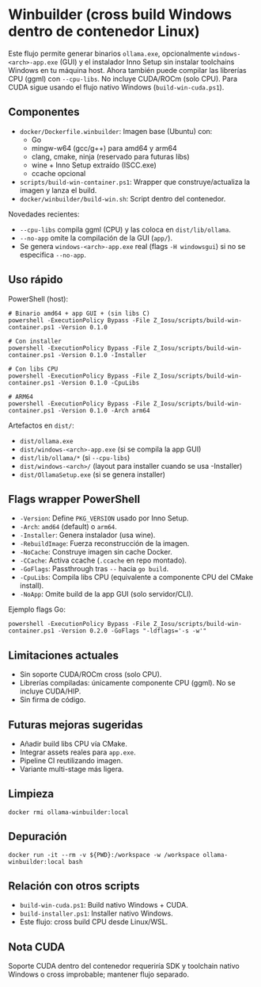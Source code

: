 Winbuilder (cross build Windows dentro de contenedor Linux)
==========================================================

Este flujo permite generar binarios `ollama.exe`, opcionalmente `windows-<arch>-app.exe` (GUI) y el instalador Inno Setup sin instalar toolchains Windows en tu máquina host. Ahora también puede compilar las librerías CPU (ggml) con `--cpu-libs`. No incluye CUDA/ROCm (solo CPU). Para CUDA sigue usando el flujo nativo Windows (`build-win-cuda.ps1`).

Componentes
-----------
- `docker/Dockerfile.winbuilder`: Imagen base (Ubuntu) con:
  - Go
  - mingw-w64 (gcc/g++) para amd64 y arm64
  - clang, cmake, ninja (reservado para futuras libs)
  - wine + Inno Setup extraído (ISCC.exe)
  - ccache opcional
- `scripts/build-win-container.ps1`: Wrapper que construye/actualiza la imagen y lanza el build.
- `docker/winbuilder/build-win.sh`: Script dentro del contenedor.

Novedades recientes:
- `--cpu-libs` compila ggml (CPU) y las coloca en `dist/lib/ollama`.
- `--no-app` omite la compilación de la GUI (`app/`).
- Se genera `windows-<arch>-app.exe` real (flags `-H windowsgui`) si no se especifica `--no-app`.

Uso rápido
----------
PowerShell (host):
```
# Binario amd64 + app GUI + (sin libs C)
powershell -ExecutionPolicy Bypass -File Z_Iosu/scripts/build-win-container.ps1 -Version 0.1.0

# Con installer
powershell -ExecutionPolicy Bypass -File Z_Iosu/scripts/build-win-container.ps1 -Version 0.1.0 -Installer

# Con libs CPU
powershell -ExecutionPolicy Bypass -File Z_Iosu/scripts/build-win-container.ps1 -Version 0.1.0 -CpuLibs

# ARM64
powershell -ExecutionPolicy Bypass -File Z_Iosu/scripts/build-win-container.ps1 -Version 0.1.0 -Arch arm64
```
Artefactos en `dist/`:
- `dist/ollama.exe`
- `dist/windows-<arch>-app.exe` (si se compila la app GUI)
- `dist/lib/ollama/*` (si `--cpu-libs`)
- `dist/windows-<arch>/` (layout para installer cuando se usa -Installer)
- `dist/OllamaSetup.exe` (si se genera installer)

Flags wrapper PowerShell
------------------------
- `-Version`: Define `PKG_VERSION` usado por Inno Setup.
- `-Arch`: `amd64` (default) o `arm64`.
- `-Installer`: Genera instalador (usa wine).
- `-RebuildImage`: Fuerza reconstrucción de la imagen.
- `-NoCache`: Construye imagen sin cache Docker.
- `-CCache`: Activa ccache (`.ccache` en repo montado).
- `-GoFlags`: Passthrough tras `--` hacia `go build`.
- `-CpuLibs`: Compila libs CPU (equivalente a componente CPU del CMake install).
- `-NoApp`: Omite build de la app GUI (solo servidor/CLI).

Ejemplo flags Go:
```
powershell -ExecutionPolicy Bypass -File Z_Iosu/scripts/build-win-container.ps1 -Version 0.2.0 -GoFlags "-ldflags='-s -w'"
```

Limitaciones actuales
---------------------
- Sin soporte CUDA/ROCm cross (solo CPU).
- Librerías compiladas: únicamente componente CPU (ggml). No se incluye CUDA/HIP.
- Sin firma de código.

Futuras mejoras sugeridas
-------------------------
- Añadir build libs CPU vía CMake.
- Integrar assets reales para `app.exe`.
- Pipeline CI reutilizando imagen.
- Variante multi-stage más ligera.

Limpieza
--------
```
docker rmi ollama-winbuilder:local
```

Depuración
----------
```
docker run -it --rm -v ${PWD}:/workspace -w /workspace ollama-winbuilder:local bash
```

Relación con otros scripts
--------------------------
- `build-win-cuda.ps1`: Build nativo Windows + CUDA.
- `build-installer.ps1`: Installer nativo Windows.
- Este flujo: cross build CPU desde Linux/WSL.

Nota CUDA
---------
Soporte CUDA dentro del contenedor requeriría SDK y toolchain nativo Windows o cross improbable; mantener flujo separado.